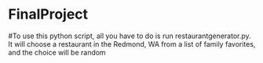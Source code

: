 # FinalProject
#To use this python script, all you have to do is run restaurantgenerator.py. It will choose a restaurant in the Redmond, WA from a list of family favorites, and the choice will be random 
